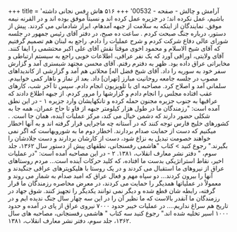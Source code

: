 +++
title = 'آرامش و چالش - صفحه - 00532'
+++
۵۱۶ هاش رفس نجانی داشته باشیم، عمل نکرده اند؛ در جزیره عمل کرده اند و نسبتاً موفق بوده اند و در القرنه نیمه موفق. نمایندگان از اینکه به سلامت از جبهه آمدهام، ابراز شادمانی می کردند. پیش از دستور، درباره جنگ صبحت کردم . ساعت ده صبح، در دفتر آقای رئیس جمهور در جلسه شورای عالی دفاع شرکت کردم و شرح عملیات را دادم. راجع به لبنان هم تصمیم گرفتیم که آقای شیخ الاسلام و محمود اخوی موقتاً نقش آقای علی اکبر محتشمی را ایفا کنند. آقای ولایتی، اوراقی آورد که یک نفر عراقی، اطلاعات خوبی راجع به سیستم ارتباطی و مخابراتی عراق داده بود. ظهر به دفترم رفتم. آقای محسن مجتهد شبستری آمد و گزارش سفر خود به سوریه را داد. آقای شیخ فضل اله] محلاتی هم آمد و گزارشی از کاندیداهای مصوب در جلسه جامعه روحانیت مبارز [تهران] داد. بعد از نماز و ناهار کمی خوابیدم. سلمانی آمد و اصلاح کرد. مصاحبه ای با تلویزیون انجام دادم. سپس تا آخر شب، کارهای عقب افتاده مجلس را انجام دادم و گزارشها را مرور کردم. از جبهه اطلاع دادند که عراقیها به جنوب جزیره مجنون حمله کرده و تانکهایشان وارد جزیره ۱ - در این نطق آمده است: "رزمندگان ما در طول هزار کیلومتر جبهه از فاو تا حاج عمران، همه جا به شکلی حضور دارند که دشمن خیال می کند، مرکز عملیات آینده، همان جا است. . کشورهای خلیج فارس توجه کنند که در آستانه چه ماجرایی قرار گرفته اند و به آنها اخطار میکنیم که دست از حمایت صدام بردارند. اخطار دوم ما به شورویهاست که اگر نمی خواهند خصومت تبدیل به نزاع شود، دست از کارشان بردارند و دست جلادشان را بگیرند." رجوع کنید > کتاب "هاشمی رفسنجانی، نطقهای پیش از دستور سال ۱۳۶۲، جلد سوم، " دفتر نشر معارف انقلاب، ۱۳۸۱. ۲ - در این مصاحبه آمده است: "در عملیات اخیر، نقاط استراتژیکی بدست ما افتاده، که کلید حرکات آینده است... مردم روستاهای عراق از نیروهای ما استقبال می کردند و در یک روستا با هلیکوپترهای عراقی جنگیدند و آنها را بیرون کردند... دو سپاه مهم و فعال عراق که امید صدام به شمار می روند و معمولاً در عملیاتها همدیگر را حمایت می کردند، در معرض محاصره رزمندگان ما قرار گرفته، رابطه شان قطع شده و دیگر نمی توانند یکدیگر را تجهیز کنند. شوق جهاد در رزمندگان ما آنقدر بالاست که ما نظیر آن را در این سه چهار سال جنگ ندیده ایم و در تاریخ هم سراغ نداریم.... در عملیات خیبر حدود ۷۰۰۰ نیروی عراق از پای در آمده و حدود ۱۰۰۰ اسیر تخلیه شده اند." رجوع کنید سه کتاب " هاشمی رفسنجانی، مصاحبه های سال ۱۳۶۲، جلد سوم، دفتر نشر معارف انقلاب، ۱۳۸۱.